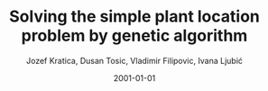 ---
title: "Solving the simple plant location problem by genetic algorithm"
collection: publications
type: journal
author: 'Jozef Kratica, Dusan Tosic, Vladimir Filipovic, Ivana Ljubić'
permalink: /publication/2001-01-01-solving-the-simple-plant-location-problem-by-genetic-algorithm
date: 2001-01-01
venue: 'RAIRO Oper. Res. 35(1): 127-142'
---